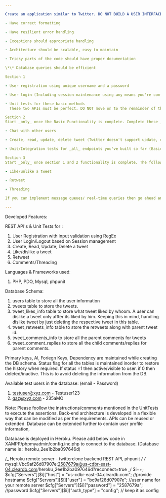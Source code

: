 ```yaml
---

Create an application similar to Twitter. DO NOT BUILD A USER INTERFACE, just a backend exposing a well-formed API. You can use anything you want for the server and storage layer. The API must adhere to REST standards. Focus on completing the basic functionality before moving on to the rest. The code you write is expected to be good quality, it should:

- Have correct formatting

- Have resilient error handling

- Exceptions should appropriate handling

- Architecture should be scalable, easy to maintain

- Tricky parts of the code should have proper documentation

\*\* Database queries should be efficient

Section 1

- User registration using unique username and a password

- User login (Including session maintenance using any means you're comfortable with)

- Unit tests for these basic methods
  These two APIs must be perfect. DO NOT move on to the remainder of the assignment until these are completed. If either of these APIs are missing or incomplete, the remainder of the assignment WILL NOT be scored at all.

Section 2
Start _only_ once the Basic Functionality is complete. Complete these _in the order specified_

- Chat with other users

- Create, read, update, delete tweet (Twitter doesn't support update, can you?)

- Unit/Integration tests for _all_ endpoints you've built so far (Basic & Extended Functionality)

Section 3
Start _only_ once section 1 and 2 functionality is complete. The following endpoints are for bonus points, and you SHOULD NOT attempt them until all previous requirements are completed.

- Like/unlike a tweet

- Retweet

- Threading

If you can implement message queues/ real-time queries then go ahead and make a feature that’s not listed above. You can skip section 2 and 3 of the tests if you have an idea for these.

---
```


Developed Features:

REST API's & Unit Tests for :

1. User Registration with input validation using RegEx
2. User Login/Logout based on Session management
3. Create, Read, Update, Delete a tweet
4. Like/dislike a tweet
5. Retweet
6. Comments/Threading

Languages & Frameworks used:

1. PHP, PDO, Mysql, phpunit

Database Schema:

1. users table to store all the user information
2. tweets table to store the tweets.
3. tweet_likes_info table to store what tweet liked by whoom. A user can dislike a tweet only affter its liked by him. Keeping this in mind, handling dislike tweet by just deleting the respective tweet in this table.
4. tweet_retweets_info table to store the retweets along with parent tweet id.
5. tweet_comments_info to store all the parent comments for tweets
6. tweet_comment_replies to store all the child comments/replies for parent comments.

Primary keys, AI, Foriegn Keys, Dependency are maintained while creating the DB schema. Status flag for all the tables is maintained inorder to restore the history when required. If status =1 then active/visible to user. if 0 then deleted/inactive. This is to avoid deleting the information from the DB.

Available test users in the database: (email - Password)

1. testuser@xyz.com - Testuser123
2. qaz@xyz.com - 235aMO

Note: Please foollow the instructions/comments mentioned in the UnitTests to execute the assertions.
Back-end architecture is developed in a flexible way that can be modified as per the requirements. APIs can be reused or extended. Database can be extended further to contain user profile information,

Database is deployed in Heroku. Please add below code in XAMPP/phpmyadmin/config.inc.php to connect to the database.
(Database name is : heroku_2ee1b2ba097646d)

/_ Heroku remote server - twitterclone backend REST API, phpunit _/
/_ mysql://bc9af26d07907e:2587679a@us-cdbr-east-04.cleardb.com/heroku_2ee1b2ba097646d?reconnect=true _/
$i++;
$cfg["Servers"][$i]["host"] = "us-cdbr-east-04.cleardb.com"; //provide hostname
$cfg["Servers"][$i]["user"] = "bc9af26d07907e"; //user name for your remote server
$cfg["Servers"][$i]["password"] = "2587679a"; //password
$cfg["Servers"][$i]["auth_type"] = "config"; // keep it as config
